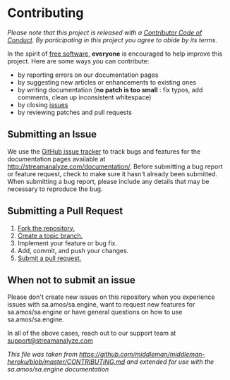 # Contributing

*Please note that this project is released with a [Contributor Code of Conduct](CODE_OF_CONDUCT.md). By participating in this project you agree to abide by its terms.*

In the spirit of [free software][free-sw], **everyone** is encouraged to help improve this project. Here are some ways *you* can contribute:

* by reporting errors on our documentation pages
* by suggesting new articles or enhancements to existing ones
* by writing documentation (**no patch is too small** : fix typos, add comments, clean up inconsistent whitespace)
* by closing [issues][]
* by reviewing patches and pull requests

## Submitting an Issue
We use the [GitHub issue tracker][issues] to track bugs and features for the documentation pages available at http://streamanalyze.com/documentation/. Before submitting a bug report or feature request, check to make sure it hasn't already been submitted. When submitting a bug report, please include any details that may be necessary to reproduce the bug.

## Submitting a Pull Request
1. [Fork the repository.][fork]
2. [Create a topic branch.][branch]
3. Implement your feature or bug fix.
4. Add, commit, and push your changes.
5. [Submit a pull request.][pr]

## When not to submit an issue

Please don't create new issues on this repository when you experience issues with sa.amos/sa.engine, want to request new features for sa.amos/sa.engine or have general questions on how to use sa.amos/sa.engine.

In all of the above cases, reach out to our support team at support@streamanalyze.com

*This file was taken from https://github.com/middleman/middleman-heroku/blob/master/CONTRIBUTING.md and extended for use with the sa.amos/sa.engine documentation*

[free-sw]: http://www.fsf.org/licensing/essays/free-sw.html
[issues]: https://github.com/streamanalyze/documentation/issues
[gist]: https://gist.github.com/
[fork]: http://help.github.com/fork-a-repo/
[branch]: https://github.com/blog/1377-create-and-delete-branches
[pr]: http://help.github.com/send-pull-requests/
